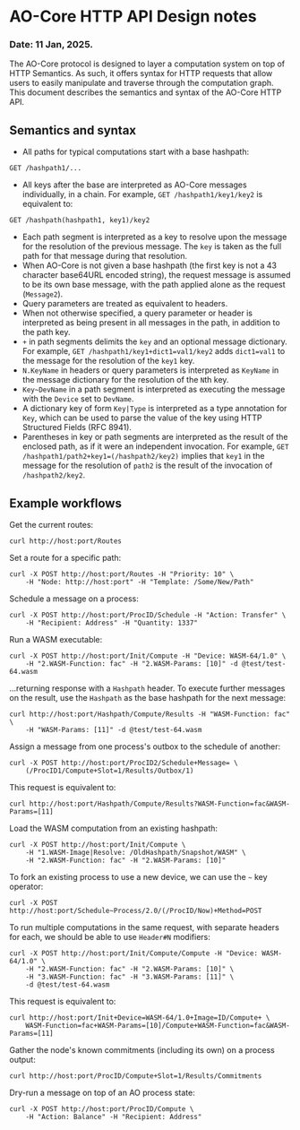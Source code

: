 # AO-Core HTTP API Design notes
### Date: 11 Jan, 2025.

The AO-Core protocol is designed to layer a computation system on top of
HTTP Semantics. As such, it offers syntax for HTTP requests that allow users to
easily manipulate and traverse through the computation graph. This document
describes the semantics and syntax of the AO-Core HTTP API.

## Semantics and syntax

- All paths for typical computations start with a base hashpath:
```
GET /hashpath1/...
```
- All keys after the base are interpreted as AO-Core messages individually, in 
a chain. For example, `GET /hashpath1/key1/key2` is equivalent to:
```
GET /hashpath(hashpath1, key1)/key2
```
- Each path segment is interpreted as a key to resolve upon the message for the
resolution of the previous message. The `key` is taken as the full path for
that message during that resolution.
- When AO-Core is not given a base hashpath (the first key is not a 43 character
base64URL encoded string), the request message is assumed to be its own base
message, with the path applied alone as the request (`Message2`).
- Query parameters are treated as equivalent to headers.
- When not otherwise specified, a query parameter or header is interpreted as
being present in all messages in the path, in addition to the path key.
- `+` in path segments delimits the `key` and an optional message dictionary. 
For example, `GET /hashpath1/key1+dict1=val1/key2` adds `dict1=val1` to the
message for the resolution of the `key1` key.
- `N.KeyName` in headers or query parameters is interpreted as `KeyName` in the
message dictionary for the resolution of the `N`th key.
- `Key~DevName` in a path segment is interpreted as executing the message with
the `Device` set to `DevName`.
- A dictionary key of form `Key|Type` is interpreted as a type annotation for
`Key`, which can be used to parse the value of the key using HTTP Structured
Fields (RFC 8941).
- Parentheses in key or path segments are interpreted as the result of the 
enclosed path, as if it were an independent invocation. For example, 
`GET /hashpath1/path2+key1=(/hashpath2/key2)` implies that `key1` in the 
message for the resolution of `path2` is the result of the invocation of 
`/hashpath2/key2`.

## Example workflows

Get the current routes:
```
curl http://host:port/Routes
```

Set a route for a specific path:
```
curl -X POST http://host:port/Routes -H "Priority: 10" \
    -H "Node: http://host:port" -H "Template: /Some/New/Path"
```

Schedule a message on a process:
```
curl -X POST http://host:port/ProcID/Schedule -H "Action: Transfer" \
    -H "Recipient: Address" -H "Quantity: 1337"
```

Run a WASM executable:
```
curl -X POST http://host:port/Init/Compute -H "Device: WASM-64/1.0" \
    -H "2.WASM-Function: fac" -H "2.WASM-Params: [10]" -d @test/test-64.wasm
```

...returning response with a `Hashpath` header. To execute further messages
on the result, use the `Hashpath` as the base hashpath for the next message:
```
curl http://host:port/Hashpath/Compute/Results -H "WASM-Function: fac" \
    -H "WASM-Params: [11]" -d @test/test-64.wasm
```

Assign a message from one process's outbox to the schedule of another:
```
curl -X POST http://host:port/ProcID2/Schedule+Message= \
    (/ProcID1/Compute+Slot=1/Results/Outbox/1)
```

This request is equivalent to:
```
curl http://host:port/Hashpath/Compute/Results?WASM-Function=fac&WASM-Params=[11]
```

Load the WASM computation from an existing hashpath:
```
curl -X POST http://host:port/Init/Compute \
    -H "1.WASM-Image|Resolve: /OldHashpath/Snapshot/WASM" \
    -H "2.WASM-Function: fac" -H "2.WASM-Params: [10]"
```

To fork an existing process to use a new device, we can use the `~` key operator:
```
curl -X POST http://host:port/Schedule~Process/2.0/(/ProcID/Now)+Method=POST
```

To run multiple computations in the same request, with separate headers for
each, we should be able to use `Header#N` modifiers:
```
curl -X POST http://host:port/Init/Compute/Compute -H "Device: WASM-64/1.0" \
    -H "2.WASM-Function: fac" -H "2.WASM-Params: [10]" \
    -H "3.WASM-Function: fac" -H "3.WASM-Params: [11]" \
    -d @test/test-64.wasm
```

This request is equivalent to:
```
curl http://host:port/Init+Device=WASM-64/1.0+Image=ID/Compute+ \
    WASM-Function=fac+WASM-Params=[10]/Compute+WASM-Function=fac&WASM-Params=[11]
```

Gather the node's known commitments (including its own) on a process output:
```
curl http://host:port/ProcID/Compute+Slot=1/Results/Commitments
```

Dry-run a message on top of an AO process state:
```
curl -X POST http://host:port/ProcID/Compute \
    -H "Action: Balance" -H "Recipient: Address"
```